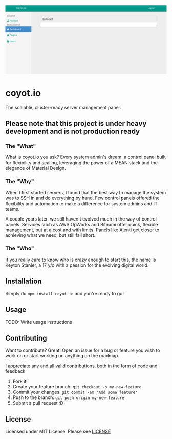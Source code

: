 <img src='utility/readme.gif'>

# coyot.io

The scalable, cluster-ready server management panel.

## Please note that this project is under heavy development and is not production ready

### The "What"

What is coyot.io you ask?  Every system admin's dream:  a control panel built for flexibility and scaling, leveraging the power of a MEAN stack and the elegance of Material Design.

### The "Why"

When I first started servers, I found that the best way to manage the system was to SSH in and do everything by hand.  Few control panels offered the flexibility and automation to make a difference for system admins and IT teams.

A couple years later, we still haven't evolved much in the way of control panels.  Services such as AWS OpWorks and Bitnami offer quick, flexible management, but at a cost and with limits.  Panels like Ajenti get closer to achieving what we need, but still fall short.

### The "Who"

If you really care to know who is crazy enough to start this, the name is Keyton Stanier, a 17 y/o with a passion for the evolving digital world.

## Installation

Simply do `npm install coyot.io` and you're ready to go!

## Usage

TODO: Write usage instructions

## Contributing

Want to contribute?  Great!  Open an issue for a bug or feature you wish to work on or start working on anything on the roadmap.

I appreciate any and all valid contributions, both in the form of code and feedback.

1. Fork it!
2. Create your feature branch: `git checkout -b my-new-feature`
3. Commit your changes: `git commit -am 'Add some feature'`
4. Push to the branch: `git push origin my-new-feature`
5. Submit a pull request :D

## License

Licensed under MIT License.  Please see [LICENSE](LICENSE)
